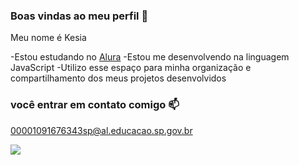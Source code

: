 ### Boas vindas ao meu perfil 💙

Meu nome é Kesia

-Estou estudando no [Alura](https://www.alura.com.br)
-Estou me desenvolvendo na linguagem JavaScript
-Utilizo esse espaço para minha organização e compartilhamento dos meus projetos desenvolvidos

### você entrar em contato comigo 📫

00001091676343sp@al.educacao.sp.gov.br


![](https://media1.tenor.com/m/PDiYbMpkf-8AAAAd/dog-smile.gif)
